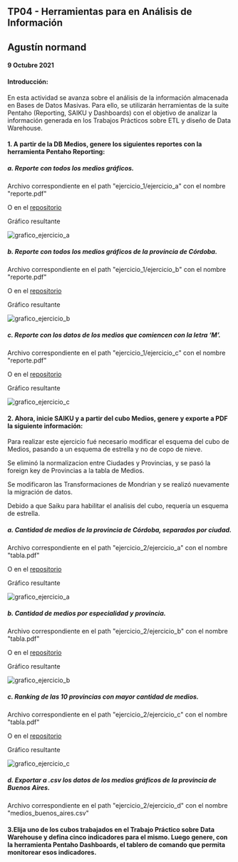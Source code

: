 ## TP04 - Herramientas para en Análisis de Información
## Agustín normand
#### 9 Octubre 2021

#### Introducción:

En  esta  actividad  se  avanza  sobre  el  análisis de  la  información  almacenada en  Bases de Datos Masivas. Para ello, se utilizarán herramientas de la suite Pentaho (Reporting, SAIKU y Dashboards) con el objetivo de analizar la información generada en los Trabajos Prácticos sobre ETL y diseño de Data Warehouse. 

#### 1. A partir de la DB Medios, genere los siguientes reportes con la herramienta Pentaho Reporting:
##### a. Reporte con todos los medios gráficos.

Archivo correspondiente en el path "ejercicio_1/ejercicio_a" con el nombre "reporte.pdf"

O en el [repositorio](https://github.com/AgustinNormand/bases-de-datos-masivas/blob/main/TP04/ejercicio_1/ejercicio_a/reporte.pdf)

Gráfico resultante 

![grafico_ejercicio_a](https://raw.githubusercontent.com/AgustinNormand/bases-de-datos-masivas/main/TP04/ejercicio_1/ejercicio_a/grafico.png)

##### b. Reporte con todos los medios gráficos de la provincia de Córdoba. 

Archivo correspondiente en el path "ejercicio_1/ejercicio_b" con el nombre "reporte.pdf"

O en el [repositorio](https://github.com/AgustinNormand/bases-de-datos-masivas/blob/main/TP04/ejercicio_1/ejercicio_b/reporte.pdf)

Gráfico resultante 

![grafico_ejercicio_b](https://raw.githubusercontent.com/AgustinNormand/bases-de-datos-masivas/main/TP04/ejercicio_1/ejercicio_b/grafico.png)

##### c. Reporte  con  los  datos  de  los  medios  que  comiencen  con  la  letra ‘M’.

Archivo correspondiente en el path "ejercicio_1/ejercicio_c" con el nombre "reporte.pdf"

O en el [repositorio](https://github.com/AgustinNormand/bases-de-datos-masivas/blob/main/TP04/ejercicio_1/ejercicio_c/reporte.pdf)

Gráfico resultante 

![grafico_ejercicio_c](https://raw.githubusercontent.com/AgustinNormand/bases-de-datos-masivas/main/TP04/ejercicio_1/ejercicio_c/grafico.png)

#### 2. Ahora, inicie SAIKU y a partir del cubo Medios, genere y exporte a PDF la siguiente información:

Para realizar este ejercicio fué necesario modificar el esquema del cubo de Medios, pasando a un esquema de estrella y no de copo de nieve.

Se eliminó la normalizacion entre Ciudades y Provincias, y se pasó la foreign key de Provincias a la tabla de Medios.

Se modificaron las Transformaciones de Mondrian y se realizó nuevamente la migración de datos.

Debido a que Saiku para habilitar el analisis del cubo, requería un esquema de estrella.

##### a. Cantidad  de  medios  de  la  provincia  de  Córdoba,  separados  por ciudad. 

Archivo correspondiente en el path "ejercicio_2/ejercicio_a" con el nombre "tabla.pdf"

O en el [repositorio](https://github.com/AgustinNormand/bases-de-datos-masivas/blob/main/TP04/ejercicio_2/ejercicio_a/tabla.pdf)

Gráfico resultante

![grafico_ejercicio_a](https://raw.githubusercontent.com/AgustinNormand/bases-de-datos-masivas/main/TP04/ejercicio_2/ejercicio_a/grafico.png)


##### b. Cantidad de medios por especialidad y provincia.

Archivo correspondiente en el path "ejercicio_2/ejercicio_b" con el nombre "tabla.pdf"

O en el [repositorio](https://github.com/AgustinNormand/bases-de-datos-masivas/blob/main/TP04/ejercicio_2/ejercicio_b/tabla.pdf)

Gráfico resultante

![grafico_ejercicio_b](https://raw.githubusercontent.com/AgustinNormand/bases-de-datos-masivas/main/TP04/ejercicio_2/ejercicio_b/grafico.png)

##### c. Ranking de las 10 provincias con mayor cantidad de medios.

Archivo correspondiente en el path "ejercicio_2/ejercicio_c" con el nombre "tabla.pdf"

O en el [repositorio](https://github.com/AgustinNormand/bases-de-datos-masivas/blob/main/TP04/ejercicio_2/ejercicio_c/tabla.pdf)

Gráfico resultante

![grafico_ejercicio_c](https://raw.githubusercontent.com/AgustinNormand/bases-de-datos-masivas/main/TP04/ejercicio_2/ejercicio_c/grafico.png)

##### d. Exportar a .csv los datos de los medios gráficos de la provincia de Buenos Aires.

Archivo correspondiente en el path "ejercicio_2/ejercicio_d" con el nombre "medios_buenos_aires.csv"

#### 3.Elija  uno  de  los  cubos  trabajados  en  el  Trabajo  Práctico  sobre  Data Warehouse y defina cinco indicadores para el mismo. Luego genere, con la herramienta Pentaho Dashboards, el tablero de comando que permita monitorear esos indicadores. 